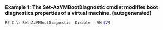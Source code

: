 ### Example 1: The Set-AzVMBootDiagnostic cmdlet modifies boot diagnostics properties of a virtual machine. (autogenerated)
```powershell
PS C:\> Set-AzVMBootDiagnostic -Disable  -VM $VM
```


